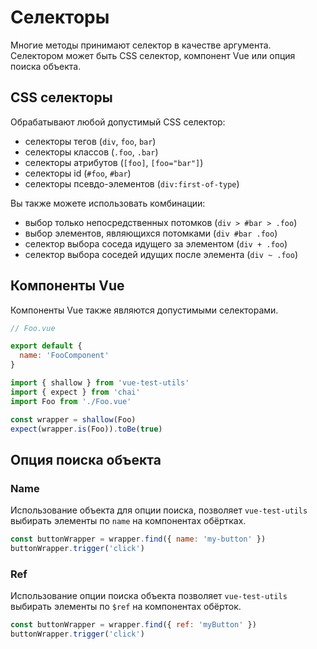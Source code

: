 # Селекторы

Многие методы принимают селектор в качестве аргумента. Селектором может быть CSS селектор, компонент Vue или опция поиска объекта.

## CSS селекторы

Обрабатывают любой допустимый CSS селектор:

- селекторы тегов (`div`, `foo`, `bar`)
- селекторы классов (`.foo`, `.bar`)
- селекторы атрибутов (`[foo]`, `[foo="bar"]`)
- селекторы id (`#foo`, `#bar`)
- селекторы псевдо-элементов (`div:first-of-type`)

Вы также можете использовать комбинации:

- выбор только непосредственных потомков (`div > #bar > .foo`)
- выбор элементов, являющихся потомками (`div #bar .foo`)
- селектор выбора соседа идущего за элементом (`div + .foo`)
- селектор выбора соседей идущих после элемента (`div ~ .foo`)

## Компоненты Vue

Компоненты Vue также являются допустимыми селекторами.

```js
// Foo.vue

export default {
  name: 'FooComponent'
}
```

```js
import { shallow } from 'vue-test-utils'
import { expect } from 'chai'
import Foo from './Foo.vue'

const wrapper = shallow(Foo)
expect(wrapper.is(Foo)).toBe(true)
```

## Опция поиска объекта

### Name

Использование объекта для опции поиска, позволяет `vue-test-utils` выбирать элементы по `name` на компонентах обёртках.

```js
const buttonWrapper = wrapper.find({ name: 'my-button' })
buttonWrapper.trigger('click')
```

### Ref

Использование опции поиска объекта позволяет `vue-test-utils` выбирать элементы по `$ref` на компонентах обёрток.

```js
const buttonWrapper = wrapper.find({ ref: 'myButton' })
buttonWrapper.trigger('click')
```
